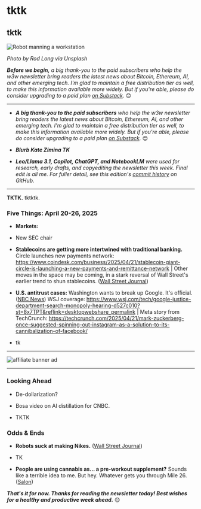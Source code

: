 # tktk
## tktk

![Robot manning a workstation](https://images.unsplash.com/photo-1578374173703-71809a1757b1)

*Photo by Rod Long via Unsplash*

*<strong>Before we begin,</strong> a big thank-you to the paid subscribers who help the w3w newsletter bring readers the latest news about Bitcoin, Ethereum, AI, and other emerging tech. I'm glad to maintain a free distribution tier as well, to make this information available more widely. But if you're able, please do consider upgrading to a paid plan [on Substack](https://w3wnews.substack.com/subscribe).* 😊

<hr>

- _**A big thank-you to the paid subscribers** who help the w3w newsletter bring readers the latest news about Bitcoin, Ethereum, AI, and other emerging tech. I'm glad to maintain a free distribution tier as well, to make this information available more widely. But if you're able, please do consider upgrading to a paid plan [on Substack](https://w3wnews.substack.com/subscribe)._ 😊

- _**Blurb Kate Zimina TK**_ <!-- Shout out designer affiliate -->

- _**Leo/Llama 3.1, Copilot, ChatGPT, and NotebookLM** were used for research, early drafts, and copyediting the newsletter this week. Final edit is all me. For fuller detail, see this edition's [commit history](https://github.com/peteramckay/w3wnewsletter/commits/master/2025/2025-04-20-wir.md) on GitHub._ <!-- Edit roster -->

<hr>

**TKTK.** tktktk.

### Five Things: April 20-26, 2025

- **Markets:** <!-- Big bicoin rally early in the week. Stocks looking better as well, with improved tariff outlook. But the Dow may still be headed for its worst month since the Depression. Update late in the week. -->

- New SEC chair <!-- Link tk -->

- **Stablecoins are getting more intertwined with traditional banking.** Circle launches new payments network: https://www.coindesk.com/business/2025/04/21/stablecoin-giant-circle-is-launching-a-new-payments-and-remittance-network | Other moves in the space may be coming, in a stark reversal of Wall Street's earlier trend to shun stablecoins. ([Wall Street Journal](https://www.wsj.com/finance/currencies/crypto-knocks-on-the-door-of-a-banking-world-that-shut-it-out-082b3968?st=zDQWDU&reflink=desktopwebshare_permalink))

- **U.S. antitrust cases:** Washington wants to break up Google. It's official. ([NBC News](https://www.nbcnews.com/tech/tech-news/google-faces-us-government-attempt-break-company-search-monopoly-case-rcna202206?link_source=ta_bluesky_link&taid=680695c966e4b3000122e978)) WSJ coverage: https://www.wsj.com/tech/google-justice-department-search-monopoly-hearing-d527c010?st=8x7TPT&reflink=desktopwebshare_permalink | Meta story from TechCrunch: https://techcrunch.com/2025/04/21/mark-zuckerberg-once-suggested-spinning-out-instagram-as-a-solution-to-its-cannibalization-of-facebook/

- tk

<hr>

<!-- Insert banner add image -->

![affiliate banner ad](https://w3w.news/img/affiliate-kz-letter.png)

<hr>

### Looking Ahead

- De-dollarization? <!-- Recent JPM remark on it being more plausible post-tariffs. Coinbase analysts warn of a potential "crypto winter" due to the ongoing trade war and decreased investor confidence. Bitcoin's price is currently above its 200-day moving average, but has shown volatility in recent weeks. ([Decrypt](https://decrypt.co/315089/bitcoin-steadies-but-coinbase-analyst-sees-crypto-winter-tariffs)) -->

- Bosa video on AI distillation for CNBC. <!-- Link TK -->

- TKTK

### Odds & Ends

- **Robots suck at making Nikes.** <!-- Flesh out --> ([Wall Street Journal](https://www.wsj.com/economy/trade/why-its-so-difficult-for-robots-to-make-your-nike-sneakers-47b882b5?st=uLg1h4&reflink=desktopwebshare_permalink))

- TK <!-- Maybe a May 4th item? The "holiday" is coming up. -->

-  **People are using cannabis as... a pre-workout supplement?** Sounds like a terrible idea to me. But hey. Whatever gets you through Mile 26. ([Salon](https://www.salon.com/2025/04/19/couch-potatoes-no-more-stoners-are-using-cannabis-to-help-them-exercise-and-reach-a-runners-high/))

_**That's it for now. Thanks for reading the newsletter today! Best wishes for a healthy and productive week ahead.**_ 😊 <!-- Boilerplate needs fleshing out. Add "about" link, email address, etc. -->
